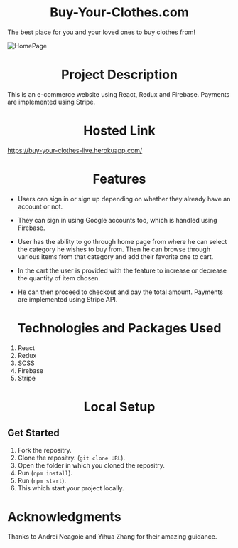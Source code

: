<div align="center">

# Buy-Your-Clothes.com

</div>

The best place for you and your loved ones to buy clothes from!

![HomePage](https://user-images.githubusercontent.com/78142604/139666439-08e43732-603e-4c0a-a5bd-bf0b72c18495.png)

<div align="center">

# Project Description

</div>

This is an e-commerce website using React, Redux and Firebase. Payments are implemented using Stripe.

<div align="center">

# Hosted Link

</div>

https://buy-your-clothes-live.herokuapp.com/

<div align="center">

# Features

</div>

- Users can sign in or sign up depending on whether they already have an account or not.

- They can sign in using Google accounts too, which is handled using Firebase.

- User has the ability to go through home page from where he can select the category he wishes to buy from. Then he can browse through various items from that category and add their favorite one to cart.

- In the cart the user is provided with the feature to increase or decrease the quantity of item chosen.

- He can then proceed to checkout and pay the total amount. Payments are implemented using Stripe API.

<div align="center">

# Technologies and Packages Used

</div>

1. React
2. Redux
3. SCSS
4. Firebase
5. Stripe

<div align="center">

# Local Setup

</div>

## Get Started

1. Fork the repositry.
2. Clone the repositry. (`git clone URL`).
3. Open the folder in which you cloned the repositry.
4. Run (`npm install`).
5. Run (`npm start`).
6. This which start your project locally.

# Acknowledgments

Thanks to Andrei Neagoie and Yihua Zhang for their amazing guidance.
